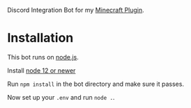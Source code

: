 Discord Integration Bot for my [Minecraft Plugin](https://github.com/Ancient77/DiscordIntegration). 


# Installation

This bot runs on [node.js](https://nodejs.org).

Install [node 12 or newer]((https://nodejs.org/en/download/))

Run `npm install` in the bot directory and make sure it passes.

Now set up your `.env` and run `node .`.
